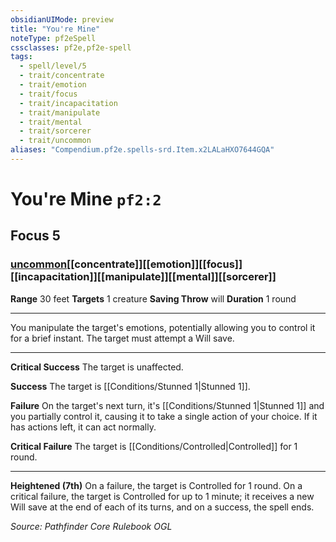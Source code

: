 ```yaml
---
obsidianUIMode: preview
title: "You're Mine"
noteType: pf2eSpell
cssclasses: pf2e,pf2e-spell
tags:
  - spell/level/5
  - trait/concentrate
  - trait/emotion
  - trait/focus
  - trait/incapacitation
  - trait/manipulate
  - trait/mental
  - trait/sorcerer
  - trait/uncommon
aliases: "Compendium.pf2e.spells-srd.Item.x2LALaHXO7644GQA" 
---
```

# You're Mine  `pf2:2`  
## Focus 5
### [uncommon](uncommon "Uncommon Rarity Trait")[[concentrate]][[emotion]][[focus]][[incapacitation]][[manipulate]][[mental]][[sorcerer]]

**Range** 30 feet
**Targets** 1 creature
**Saving Throw**  will
**Duration** 1 round
* * * 
You manipulate the target's emotions, potentially allowing you to control it for a brief instant. The target must attempt a Will save.

* * *

**Critical Success** The target is unaffected.

**Success** The target is [[Conditions/Stunned 1|Stunned 1]].

**Failure** On the target's next turn, it's [[Conditions/Stunned 1|Stunned 1]] and you partially control it, causing it to take a single action of your choice. If it has actions left, it can act normally.

**Critical Failure** The target is [[Conditions/Controlled|Controlled]] for 1 round.

* * *

**Heightened (7th)** On a failure, the target is Controlled for 1 round. On a critical failure, the target is Controlled for up to 1 minute; it receives a new Will save at the end of each of its turns, and on a success, the spell ends.

*Source: Pathfinder Core Rulebook*
*OGL*